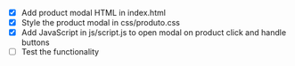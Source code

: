 - [x] Add product modal HTML in index.html
- [x] Style the product modal in css/produto.css
- [x] Add JavaScript in js/script.js to open modal on product click and handle buttons
- [ ] Test the functionality
